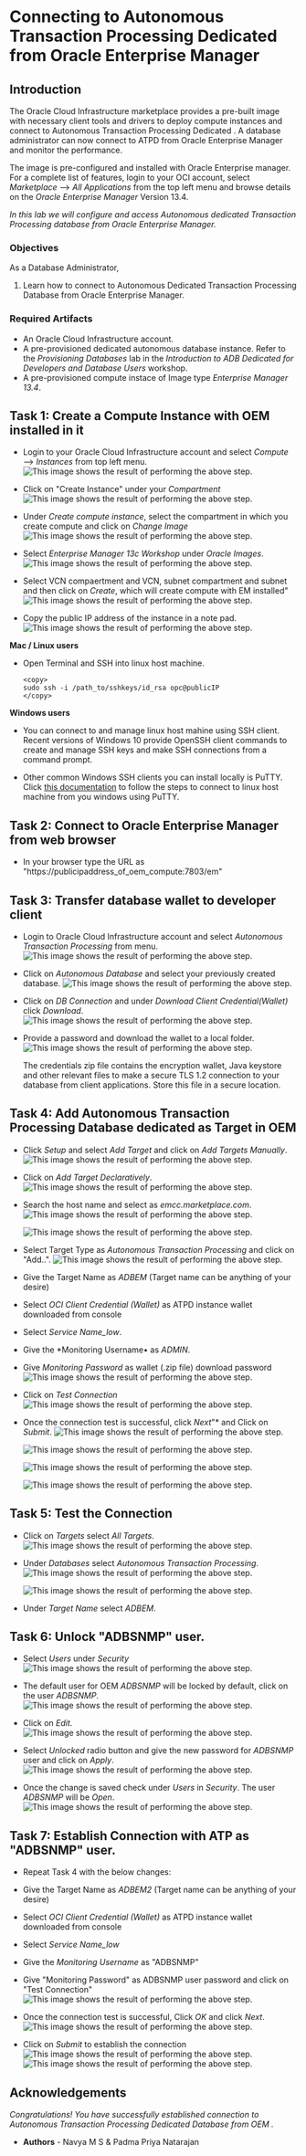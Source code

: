 # Connecting to Autonomous Transaction Processing Dedicated from Oracle Enterprise Manager

## Introduction
The Oracle Cloud Infrastructure marketplace provides a pre-built image with necessary client tools and drivers to deploy compute instances and connect to Autonomous Transaction Processing Dedicated . A database administrator can now connect to ATPD from Oracle Enterprise Manager and monitor the performance. 

The image is pre-configured and installed with Oracle Enterprise manager.
For a complete list of features, login to your OCI account, select *Marketplace* --> *All Applications* from the top left menu and browse details on the *Oracle Enterprise Manager* Version 13.4.

*In this lab we will configure and access Autonomous dedicated Transaction Processing database from Oracle Enterprise Manager.*

### Objectives

As a Database Administrator,

1. Learn how to connect to Autonomous Dedicated Transaction Processing Database from Oracle Enterprise Manager.
   

### Required Artifacts

   - An Oracle Cloud Infrastructure account.
   - A pre-provisioned dedicated autonomous database instance. Refer to the *Provisioning Databases* lab in the *Introduction to ADB Dedicated for Developers and Database Users* workshop.
   - A pre-provisioned compute instace of Image type *Enterprise Manager 13.4*.


## Task 1: Create a Compute Instance with OEM installed in it

- Login to your Oracle Cloud Infrastructure account and select *Compute* —> *Instances* from top left menu.
    ![This image shows the result of performing the above step.](./images/Compute1.png " ")

- Click on "Create Instance" under your *Compartment*
    ![This image shows the result of performing the above step.](./images/Compute3.png " ")

- Under *Create compute instance*, select the compartment in which you create compute and click on *Change Image*
    ![This image shows the result of performing the above step.](./images/Compute4.png " ")
	
- Select *Enterprise Manager 13c Workshop* under *Oracle Images*.
	![This image shows the result of performing the above step.](./images/Compute5.png " ")
	
- Select VCN compaertment and VCN, subnet compartment and subnet and then click on *Create*, which will create compute with EM installed"
	![This image shows the result of performing the above step.](./images/Compute6.png " ")
	
- Copy the public IP address of the instance in a note pad. 
    ![This image shows the result of performing the above step.](./images/Compute2.png " ")

**Mac / Linux users**

- Open Terminal and SSH into linux host machine.

    ```
    <copy>
    sudo ssh -i /path_to/sshkeys/id_rsa opc@publicIP
    </copy>
    ```



**Windows users**

- You can connect to and manage linux host mahine using SSH client. Recent versions of Windows 10 provide OpenSSH client commands to create and manage SSH keys and make SSH connections from a command prompt.

- Other common Windows SSH clients you can install locally is PuTTY. Click [this documentation](https://docs.microsoft.com/en-us/azure/virtual-machines/linux/ssh-from-windows) to follow the steps to connect to linux host machine from you windows using PuTTY.

## Task 2: Connect to Oracle Enterprise Manager from web browser

- In your browser type the URL as "https://publicipaddress_of_oem_compute:7803/em"

## Task 3: Transfer database wallet to developer client

- Login to Oracle Cloud Infrastructure account and select *Autonomous Transaction Processing* from menu.
    ![This image shows the result of performing the above step.](./images/atpd1.png " ")

- Click on *Autonomous Database* and select your previously created database.
    ![This image shows the result of performing the above step.](./images/atpd2.png " ")

- Click on *DB Connection* and under *Download Client Credential(Wallet)* click *Download*.
    ![This image shows the result of performing the above step.](./images/atpd3.png " ")

- Provide a password and download the wallet to a local folder. 
    ![This image shows the result of performing the above step.](./images/atpd4.png " ")

    The credentials zip file contains the encryption wallet, Java keystore and other relevant files to make a secure TLS 1.2 connection to your database from client applications. Store this file in a secure location.
	
## Task 4: Add Autonomous Transaction Processing Database dedicated as Target in OEM

- Click *Setup* and select *Add Target* and click on *Add Targets Manually*.
    ![This image shows the result of performing the above step.](./images/atpd5.png " ")

- Click on *Add Target Declaratively*.
    ![This image shows the result of performing the above step.](./images/atpd6.png " ")

- Search the host name and select as *emcc.marketplace.com*.
    ![This image shows the result of performing the above step.](./images/atpd7.png " ")
    
    ![This image shows the result of performing the above step.](./images/atpd8.png " ")

- Select Target Type as *Autonomous Transaction Processing* and click on "Add..". 
    ![This image shows the result of performing the above step.](./images/atpd9.png " ")

- Give the Target Name as *ADBEM* (Target name can be anything of your desire)

- Select *OCI Client Credential (Wallet)* as ATPD instance wallet downloaded from console   

- Select *Service Name_low*.

- Give the *Monitoring Username• as *ADMIN*.

- Give *Monitoring Password* as wallet (.zip file) download password
	![This image shows the result of performing the above step.](./images/atpd10.png " ")

- Click on *Test Connection* 
	![This image shows the result of performing the above step.](./images/atpd11.png " ")

- Once the connection test is successful, click *Next*"* and Click on *Submit*. 
	![This image shows the result of performing the above step.](./images/atpd12.png " ")
	
	![This image shows the result of performing the above step.](./images/atpd13.png " ")
	
	![This image shows the result of performing the above step.](./images/atpd14.png " ")
	
	![This image shows the result of performing the above step.](./images/atpd15.png " ")
	
## Task 5: Test the Connection

- Click on *Targets* select *All Targets*.
	![This image shows the result of performing the above step.](./images/atpd16.png " ")
	
- Under *Databases* select *Autonomous Transaction Processing*.
	![This image shows the result of performing the above step.](./images/atpd17.png " ")
	
	![This image shows the result of performing the above step.](./images/atpd18.png " ")
	
- Under *Target Name* select *ADBEM*.

## Task 6: Unlock "ADBSNMP" user.

- Select *Users* under *Security*
	![This image shows the result of performing the above step.](./images/upd_01.png " ")

- The default user for OEM *ADBSNMP* will be locked by default, click on the user *ADBSNMP*.
	![This image shows the result of performing the above step.](./images/upd_02.png " ")

- Click on *Edit*.
	![This image shows the result of performing the above step.](./images/upd_03.png " ")

- Select *Unlocked* radio button and give the new password for *ADBSNMP* user and click on *Apply*.
	![This image shows the result of performing the above step.](./images/upd_04.png " ")

- Once the change is saved check under *Users* in *Security*. The user *ADBSNMP* will be *Open*.
	![This image shows the result of performing the above step.](./images/upd_05.png " ")

## Task 7: Establish Connection with ATP as "ADBSNMP" user.

- Repeat Task 4 with the below changes:

- Give the Target Name as *ADBEM2* (Target name can be anything of your desire)

- Select *OCI Client Credential (Wallet)* as ATPD instance wallet downloaded from console   

- Select *Service Name_low*

- Give the *Monitoring Username* as "ADBSNMP"

- Give "Monitoring Password" as ADBSNMP user password and click on "Test Connection"
	![This image shows the result of performing the above step.](./images/upd_07.png " ")

- Once the connection test is successful, Click *OK* and click *Next*.
	![This image shows the result of performing the above step.](./images/upd_08.png " ")

- Click on *Submit* to establish the connection	
	![This image shows the result of performing the above step.](./images/upd_09.png " ")
	![This image shows the result of performing the above step.](./images/upd_10.png " ")

## Acknowledgements

*Congratulations! You have successfully established connection to Autonomous Transaction Processing Dedicated Database from OEM .*

- **Authors** - Navya M S & Padma Priya Natarajan
